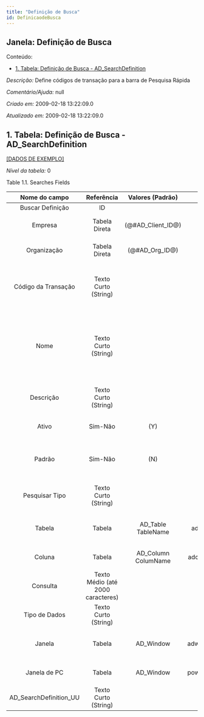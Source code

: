 ```yaml
---
title: "Definição de Busca"
id: DefinicaodeBusca
---
```

<div id="d41943e1" class="section chapter">

<div class="titlepage">

<div>

<div>

## Janela: Definição de Busca

</div>

</div>

</div>

<div class="toc">

<div class="toc-title">

Conteúdo:

</div>

  - <span class="section">[1. Tabela: Definição de Busca -
    AD\_SearchDefinition](#d41943e22)</span>

</div>

<span class="emphasis">*Descrição:* </span> Define códigos de transação
para a barra de Pesquisa Rápida

<span class="emphasis">*Comentário/Ajuda:* </span>null

<span class="emphasis"> *Criado em:* </span>2009-02-18 13:22:09.0

<span class="emphasis">*Atualizado em:* </span>2009-02-18 13:22:09.0

<div id="d41943e22" class="section section">

<div class="titlepage">

<div>

<div>

## 1. Tabela: Definição de Busca - AD\_SearchDefinition

</div>

</div>

</div>

[\[DADOS DE EXEMPLO\]](data/AD_SearchDefinition_data)

<span class="emphasis">*Nível da tabela:* </span>0

</div>

<div id="d41943e31" class="table">

<div class="table-title">

Table 1.1. Searches
Fields

</div>

<div class="table-contents">

|      Nome do campo       |            Referência             |   Valores (Padrão)   |       Chave restritiva       |                                        Regra de validação                                        |                       Descrição                       |                                                               Comentário/Ajuda                                                               |
| :----------------------: | :-------------------------------: | :------------------: | :--------------------------: | :----------------------------------------------------------------------------------------------: | :---------------------------------------------------: | :------------------------------------------------------------------------------------------------------------------------------------------: |
|     Buscar Definição     |                ID                 |                      |                              |                                                                                                  |                                                       |                                                                                                                                              |
|         Empresa          |           Tabela Direta           | (@\#AD\_Client\_ID@) |                              |                                AD\_Client.AD\_Client\_ID \< \> 0                                 |          (semelhante ao primeiro relatório)           |                                                             (ver o mesmo acima)                                                              |
|       Organização        |           Tabela Direta           |  (@\#AD\_Org\_ID@)   |                              |                         (AD\_Org.IsSummary='N' OR AD\_Org.AD\_Org\_ID=0)                         |          (semelhante ao primeiro relatório)           |                                                             (ver o mesmo acima)                                                              |
|   Código da Transação    |       Texto Curto (String)        |                      |                              |                                                                                                  | The transaction code represents the search definition |                                                                                                                                              |
|           Nome           |       Texto Curto (String)        |                      |                              |                                                                                                  |         Alphanumeric identifier of the entity         | The name of an entity (record) is used as an default search option in addition to the search key. The name is up to 60 characters in length. |
|        Descrição         |       Texto Curto (String)        |                      |                              |                                                                                                  |       Optional short description of the record        |                                                 A description is limited to 255 characters.                                                  |
|          Ativo           |              Sim-Não              |         (Y)          |                              |                                                                                                  |          (semelhante ao primeiro relatório)           |                                                             (ver o mesmo acima)                                                              |
|          Padrão          |              Sim-Não              |         (N)          |                              |                                                                                                  |                     Default value                     |                                The Default Checkbox indicates if this record will be used as a default value.                                |
|      Pesquisar Tipo      |       Texto Curto (String)        |                      |                              |                                                                                                  |     Which kind of search is used (Query or Table)     |                                                                                                                                              |
|          Tabela          |              Tabela               | AD\_Table TableName  | adtable\_adsearchdefinition  |                                                                                                  |              Database Table information               |                                     The Database Table provides the information of the table definition                                      |
|          Coluna          |              Tabela               | AD\_Column ColumName | adcolumn\_adsearchdefinition | AD\_Column.AD\_Table\_ID=@AD\_Table\_ID@ AND AD\_Column.AD\_Reference\_ID IN (10,11,13,14,22,36) |                  Column in the table                  |                                                   Link to the database column of the table                                                   |
|         Consulta         | Texto Médio (até 2000 caracteres) |                      |                              |                                                                                                  |                          SQL                          |                                                                                                                                              |
|      Tipo de Dados       |       Texto Curto (String)        |                      |                              |                                                                                                  |                     Type of data                      |                                                                                                                                              |
|          Janela          |              Tabela               |      AD\_Window      | adwindow\_adsearchdefinition |                                                                                                  |             Data entry or display window              |                                          The Window field identifies a unique Window in the system.                                          |
|       Janela de PC       |              Tabela               |      AD\_Window      | powindow\_adsearchdefinition |                                                                                                  |                 Purchase Order Window                 |                                                     Window for Purchase Order (AP) Zooms                                                     |
| AD\_SearchDefinition\_UU |       Texto Curto (String)        |                      |                              |                                                                                                  |                                                       |                                                                                                                                              |

</div>

</div>

  

</div>
